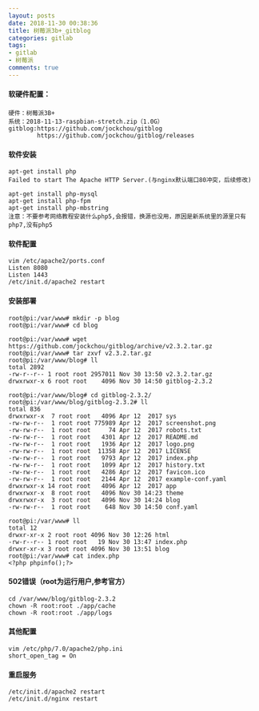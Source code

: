 ```yaml
---
layout: posts
date: 2018-11-30 00:38:36
title: 树莓派3b+_gitblog 
categories: gitlab
tags: 
- gitlab
- 树莓派
comments: true
---
```


#### 软硬件配置：
    硬件：树莓派3B+
    系统：2018-11-13-raspbian-stretch.zip（1.0G）
    gitblog:https://github.com/jockchou/gitblog
            https://github.com/jockchou/gitblog/releases
    
#### 软件安装
    apt-get install php
    Failed to start The Apache HTTP Server.(与nginx默认端口80冲突，后续修改)
    
    apt-get install php-mysql
    apt-get install php-fpm
    apt-get install php-mbstring
    注意：不要参考网络教程安装什么php5,会报错，换源也没用，原因是新系统里的源里只有php7,没有php5
    
#### 软件配置
    vim /etc/apache2/ports.conf
    Listen 8080
    Listen 1443
    /etc/init.d/apache2 restart

#### 安装部署
    root@pi:/var/www# mkdir -p blog
    root@pi:/var/www# cd blog
    
    root@pi:/var/www# wget https://github.com/jockchou/gitblog/archive/v2.3.2.tar.gz
    root@pi:/var/www# tar zxvf v2.3.2.tar.gz
    root@pi:/var/www/blog# ll
    total 2892
    -rw-r--r-- 1 root root 2957011 Nov 30 13:50 v2.3.2.tar.gz
    drwxrwxr-x 6 root root    4096 Nov 30 14:50 gitblog-2.3.2
    
    root@pi:/var/www/blog# cd gitblog-2.3.2/
    root@pi:/var/www/blog/gitblog-2.3.2# ll
    total 836
    drwxrwxr-x  7 root root   4096 Apr 12  2017 sys
    -rw-rw-r--  1 root root 775989 Apr 12  2017 screenshot.png
    -rw-rw-r--  1 root root     74 Apr 12  2017 robots.txt
    -rw-rw-r--  1 root root   4301 Apr 12  2017 README.md
    -rw-rw-r--  1 root root   1936 Apr 12  2017 logo.png
    -rw-rw-r--  1 root root  11358 Apr 12  2017 LICENSE
    -rw-rw-r--  1 root root   9793 Apr 12  2017 index.php
    -rw-rw-r--  1 root root   1099 Apr 12  2017 history.txt
    -rw-rw-r--  1 root root   4286 Apr 12  2017 favicon.ico
    -rw-rw-r--  1 root root   2144 Apr 12  2017 example-conf.yaml
    drwxrwxr-x 14 root root   4096 Apr 12  2017 app
    drwxrwxr-x  8 root root   4096 Nov 30 14:23 theme
    drwxrwxr-x  3 root root   4096 Nov 30 14:24 blog
    -rw-rw-r--  1 root root    648 Nov 30 14:50 conf.yaml

    root@pi:/var/www# ll
    total 12
    drwxr-xr-x 2 root root 4096 Nov 30 12:26 html
    -rw-r--r-- 1 root root   19 Nov 30 13:47 index.php
    drwxr-xr-x 3 root root 4096 Nov 30 13:51 blog
    root@pi:/var/www# cat index.php 
    <?php phpinfo();?>

#### 502错误（root为运行用户,参考官方）
    cd /var/www/blog/gitblog-2.3.2
    chown -R root:root ./app/cache
    chown -R root:root ./app/logs
    
#### 其他配置
    vim /etc/php/7.0/apache2/php.ini
    short_open_tag = On

#### 重启服务
    /etc/init.d/apache2 restart
    /etc/init.d/nginx restart




